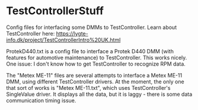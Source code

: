 # TestControllerStuff
Config files for interfacing some DMMs to TestController. Learn about TestController here:  https://lygte-info.dk/project/TestControllerIntro%20UK.html

ProtekD440.txt is a config file to interface a Protek D440 DMM (with features for automotive maintenance) to TestController.
This works nicely.  One issue: I don't know how to get TestController to recognize RPM data.

The "Metex ME-11" files are several attempts to interface a Metex ME-11 DMM, using different TestController drivers.
At the moment, the only one that sort of works is "Metex ME-11.txt", which uses TestController's SingleValue driver.
It displays all the data, but it is laggy - there is some data communication timing issue.
